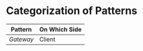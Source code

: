 # Categorization of Patterns

Pattern       | On Which Side 
--------------|----------------
*Gateway*     | Client

